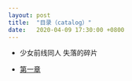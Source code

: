 ```yaml
---
layout: post
title:  "目录（catalog）"
date:   2020-04-09 17:30:00 +0800
---
```

- 少女前线同人 失落的碎片
 + [第一章][lostchips]


[lostchips]:http://cauchygu.cn/posts/lostchips(1)/
